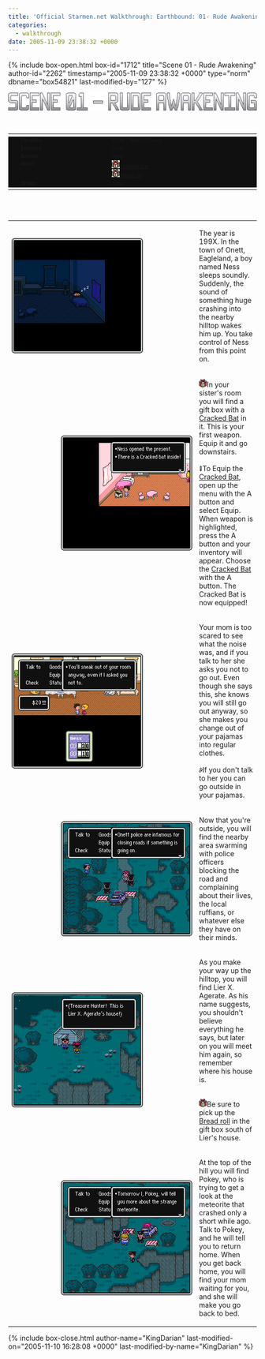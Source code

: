 ```yaml
---
title: 'Official Starmen.net Walkthrough: Earthbound: 01- Rude Awakening'
categories:
  - walkthrough
date: 2005-11-09 23:38:32 +0000
---
```

{% include box-open.html box-id="1712" title="Scene 01 - Rude Awakening" author-id="2262" timestamp="2005-11-09 23:38:32 +0000" type="norm" dbname="box54821" last-modified-by="127" %}
<CENTER><img src="scenetitle.png" width="554" height="36" title="Scene 01 - Rude Awakening" alt="Scene 01 - Rude Awakening:" /></CENTER><BR /><BR />
<font size="1">
<table width="30%" border="0" align="center" cellpadding="0" cellspacing="0" vspace="5" hspace="5" >
<tr height="5px">
<td width="5px" background="../tl.png"></td>
<td background="../tbside.png" width="30%-10"></td>
<td background="../tbside.png" width="70%-10"></td>
<td width="5px" background="../tr.png"></td>
</tr>

<tr bgcolor="#101010">
<td background="../lrside.png"><img src="http - //starmen.net/spacer.png" width="5" height="1" /></td>
<td valign="top">
<b>&nbsp; Location</b>
</td>
<td valign="top">
Onett - Ness's House
</td>
<td background="../lrside.png"><img src="http - //starmen.net/spacer.png" width="5" height="1" /></td>
</tr>

<tr bgcolor="#101010">
<td background="../lrside.png"></td>
<td valign="top">
<b>&nbsp; Enemies</b>
</td>
<td valign="top">
none
</td>
<td background="../lrside.png"></td>
</tr>

<tr bgcolor="#101010">
<td background="../lrside.png"></td>
<td valign="top">
<b>&nbsp; Bosses</b>
</td>
<td valign="top">
none
</td>
<td background="../lrside.png"></td>
</tr>

<tr bgcolor="#101010">
<td background="../lrside.png"></td>
<td valign="top">
<b>&nbsp; Items</b>
</td>
<td valign="top">
<img src="../giftbox.png" width="16" height="16" /><A HREF="http://starmen.net/mother2/ebdb/items.php?item=17">Cracked Bat</A><BR />
<img src="../giftbox.png" width="16" height="16" /><A HREF="http://starmen.net/mother2/ebdb/items.php?item=103">Bread roll</A>
</td>
<td background="../lrside.png"></td>
</tr>

<tr bgcolor="#101010">
<td background="../lrside.png"></td>
<td valign="top">
<b>&nbsp; Shops</b>
</td>
<td valign="top">
none
</td>
<td background="../lrside.png"></td>
</tr>

<tr height="5px">
<td width="5px" background="../bl.png"></td>
<td background="../tbside.png" width="40%-10"></td>
<td background="../tbside.png" width="60%-10"></td>
<td width="5px" background="../br.png"></td>
</tr>
</table>
</font>

<BR /><BR />
<table width="100%" align="center" border="0" cellpadding="0" cellspacing="25">
<TR>
<TD width="366px">

<img src="01.png" align="left" width="266" height="233" />

</TD><TD>

   The year is 199X.  In the town of Onett, Eagleland, a boy named Ness sleeps soundly.
Suddenly, the sound of something huge crashing into the nearby hilltop wakes him up.
You take control of Ness from this point on.

</TD></TR>
<TR><TD>

<img src="02.png" align="right" width="266" height="233" />

</TD><TD>

<img src="../giftbox.png" width="16" height="16" />In your sister's room you will find a gift box with a <A HREF="http://starmen.net/mother2/ebdb/items.php?item=17">Cracked Bat</A> in it.  This is
your first weapon.  Equip it and go downstairs.<BR /><BR />
<img src="../important.png" width="7" height="10" />To Equip the <A HREF="http://starmen.net/mother2/ebdb/items.php?item=17">Cracked Bat</A>, open up the menu with the A button and select Equip. When weapon is highlighted, press the A button and your inventory will appear. Choose the <A HREF="http://starmen.net/mother2/ebdb/items.php?item=17">Cracked Bat</A> with the A button. The Cracked Bat is now equipped!

</TD></TR>
<TR><TD>

<img src="03.png" align="left" width="266" height="233" />

</TD><TD>

   Your mom is too scared to see what the noise was, and if you talk to her she asks
you not to go out.  Even though she says this, she knows you will still go out anyway, so she makes
you change out of your pajamas into regular clothes.<BR /><BR/>
<img src="../interest.png" width="7" height="10" />If you don't talk to her
you can go outside in your pajamas.

</TD></TR>
<TR><TD>

<img src="04.png" align="right" width="266" height="233" />

</TD><TD>

  Now that you're outside, you will find the nearby area swarming with police officers
blocking the road and complaining about their lives, the local ruffians, or whatever
else they have on their minds.


</TD></TR>
<TR><TD>

<img src="05.png" align="left" width="266" height="233" />

</TD><TD>

  As you make your way up the hilltop, you will find Lier X. Agerate.  As his name
suggests, you shouldn't believe everything he says, but later on you will meet him again,
so remember where his house is.<BR /><BR />

<img src="../giftbox.png" width="16" height="16" />Be sure to pick up the <A HREF="http://starmen.net/mother2/ebdb/items.php?item=103">Bread roll</A> in the
gift box south of Lier's house.

</TD></TR>
<TR><TD>

<img src="06.png" align="right" width="266" height="233" />

</TD><TD>

   At the top of the hill you will find Pokey, who is trying to get a look at the meteorite
that crashed only a short while ago.  Talk to Pokey, and he will tell you to return home.
When you get back home, you will find your mom waiting for you, and she will make you go
back to bed.

</TD></TR>
</table>


{% include box-close.html author-name="KingDarian" last-modified-on="2005-11-10 16:28:08 +0000" last-modified-by-name="KingDarian" %}
